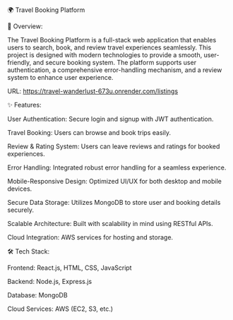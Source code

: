 🌍 Travel Booking Platform

🚀 Overview:

The Travel Booking Platform is a full-stack web application that enables users to search, book, and review travel experiences seamlessly. This project is designed with modern technologies to provide a smooth, user-friendly, and secure booking system. The platform supports user authentication, a comprehensive error-handling mechanism, and a review system to enhance user experience.

URL: https://travel-wanderlust-673u.onrender.com/listings

✨ Features:

User Authentication: Secure login and signup with JWT authentication.

Travel Booking: Users can browse and book trips easily.

Review & Rating System: Users can leave reviews and ratings for booked experiences.

Error Handling: Integrated robust error handling for a seamless experience.

Mobile-Responsive Design: Optimized UI/UX for both desktop and mobile devices.

Secure Data Storage: Utilizes MongoDB to store user and booking details securely.

Scalable Architecture: Built with scalability in mind using RESTful APIs.

Cloud Integration: AWS services for hosting and storage.

🛠️ Tech Stack:

Frontend: React.js, HTML, CSS, JavaScript

Backend: Node.js, Express.js

Database: MongoDB

Cloud Services: AWS (EC2, S3, etc.)
